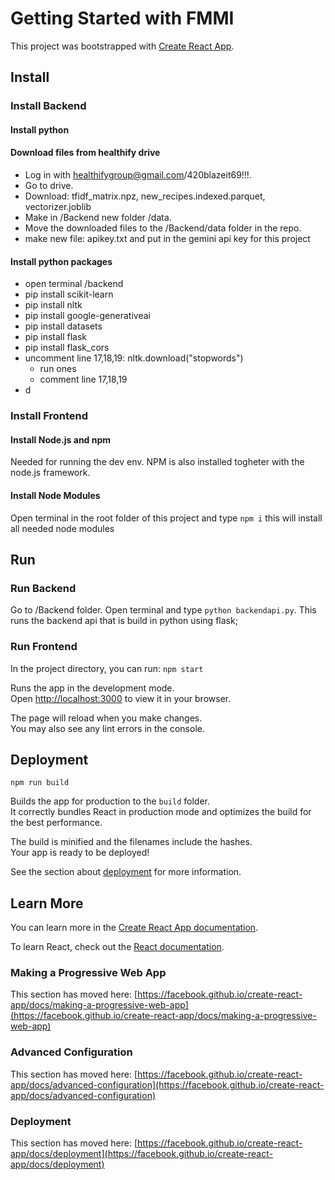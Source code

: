 # Getting Started with FMMI

This project was bootstrapped with [Create React App](https://github.com/facebook/create-react-app).
## Install

### Install Backend

#### Install python

#### Download files from healthify drive
- Log in with healthifygroup@gmail.com/420blazeit69!!!.
- Go to drive.
- Download: tfidf_matrix.npz, new_recipes.indexed.parquet, vectorizer.joblib
- Make in /Backend new folder /data.
- Move the downloaded files to the /Backend/data folder in the repo.
- make new file: apikey.txt and put in the gemini api key for this project

#### Install python packages
- open terminal /backend
- pip install scikit-learn
- pip install nltk
- pip install google-generativeai
- pip install datasets
- pip install flask
- pip install flask_cors
- uncomment line 17,18,19: nltk.download("stopwords")
  - run ones
  - comment line 17,18,19
- d

### Install Frontend

#### Install Node.js and npm
Needed for running the dev env.
NPM is also installed togheter with the node.js framework.

#### Install Node Modules

Open terminal in the root folder of this project and type `npm i` this will install all needed node modules

## Run

### Run Backend
Go to /Backend folder. Open terminal and type `python backendapi.py`. This runs the backend api that is build in python using flask;

### Run Frontend

In the project directory, you can run: `npm start`

Runs the app in the development mode.\
Open [http://localhost:3000](http://localhost:3000) to view it in your browser.

The page will reload when you make changes.\
You may also see any lint errors in the console.

## Deployment

`npm run build`

Builds the app for production to the `build` folder.\
It correctly bundles React in production mode and optimizes the build for the best performance.

The build is minified and the filenames include the hashes.\
Your app is ready to be deployed!

See the section about [deployment](https://facebook.github.io/create-react-app/docs/deployment) for more information.

## Learn More

You can learn more in the [Create React App documentation](https://facebook.github.io/create-react-app/docs/getting-started).

To learn React, check out the [React documentation](https://reactjs.org/).

### Making a Progressive Web App

This section has moved here: [https://facebook.github.io/create-react-app/docs/making-a-progressive-web-app](https://facebook.github.io/create-react-app/docs/making-a-progressive-web-app)

### Advanced Configuration

This section has moved here: [https://facebook.github.io/create-react-app/docs/advanced-configuration](https://facebook.github.io/create-react-app/docs/advanced-configuration)

### Deployment

This section has moved here: [https://facebook.github.io/create-react-app/docs/deployment](https://facebook.github.io/create-react-app/docs/deployment)

